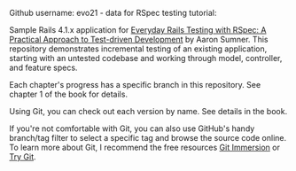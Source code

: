 Github username: evo21 - data for RSpec testing tutorial:

Sample Rails 4.1.x application for [Everyday Rails Testing with RSpec: A Practical Approach to Test-driven Development](https://leanpub.com/everydayrailsrspec) by Aaron Sumner. This repository demonstrates incremental testing of an existing application, starting with an untested codebase and working through model, controller, and feature specs.

Each chapter's progress has a specific branch in this repository. See chapter 1 of the book for details.

Using Git, you can check out each version by name. See details in the book.

If you're not comfortable with Git, you can also use GitHub's handy branch/tag filter to select a specific tag and browse the source code online. To learn more about Git, I recommend the free resources [Git Immersion](http://gitimmersion.com/) or [Try Git](http://www.codeschool.com/courses/try-git).
